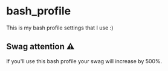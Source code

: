 # bash_profile
This is my bash profile settings that I use :)

## Swag attention ⚠
If you'll use this bash profile your swag will increase by 500%.
